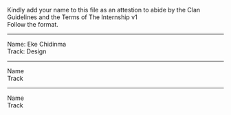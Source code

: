 Kindly add your name to this file as an attestion to abide by the Clan Guidelines and the Terms of The Internship v1
<br/> Follow the format.<br/> 
___
Name: Eke Chidinma <br/>
Track: Design
___
Name <br/> 
Track  
___
Name <br/> 
Track 
